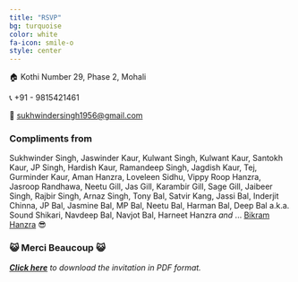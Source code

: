 ```yaml
---
title: "RSVP"
bg: turquoise
color: white
fa-icon: smile-o
style: center
---
```

:house: Kothi Number 29, Phase 2, Mohali

:telephone_receiver: +91 - 9815421461

:email: [sukhwindersingh1956@gmail.com](mailto:sukhwindersingh1956@gmail.com)
 
### Compliments from

Sukhwinder Singh, Jaswinder Kaur, Kulwant Singh, Kulwant Kaur, Santokh Kaur, JP Singh, Hardish Kaur, Ramandeep Singh, Jagdish Kaur, Tej, Gurminder Kaur, Aman Hanzra, Loveleen Sidhu, Vippy Roop Hanzra, Jasroop Randhawa, Neetu Gill, Jas Gill, Karambir Gill, Sage Gill, Jaibeer Singh, Rajbir Singh, Arnaz Singh, Tony Bal, Satvir Kang, Jassi Bal, Inderjit Chinna, JP Bal, Jasmine Bal, MP Bal, Neetu Bal, Harman Bal, Deep Bal a.k.a. Sound Shikari, Navdeep Bal, Navjot Bal, Harneet Hanzra _and_ ... [Bikram Hanzra](http://hanzratech.in/about) :sunglasses:

### :smiley_cat: **Merci Beaucoup** :smiley_cat:

<a href="/downloads/invitation.pdf" target="_blank">_**Click here**_</a> _to download the invitation in PDF format._


